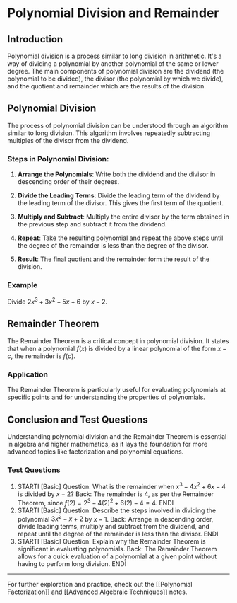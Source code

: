 # Polynomial Division and Remainder

## Introduction

Polynomial division is a process similar to long division in arithmetic. It's a way of dividing a polynomial by another polynomial of the same or lower degree. The main components of polynomial division are the dividend (the polynomial to be divided), the divisor (the polynomial by which we divide), and the quotient and remainder which are the results of the division.

## Polynomial Division

The process of polynomial division can be understood through an algorithm similar to long division. This algorithm involves repeatedly subtracting multiples of the divisor from the dividend.

### Steps in Polynomial Division:

1. **Arrange the Polynomials**: Write both the dividend and the divisor in descending order of their degrees.

2. **Divide the Leading Terms**: Divide the leading term of the dividend by the leading term of the divisor. This gives the first term of the quotient.

3. **Multiply and Subtract**: Multiply the entire divisor by the term obtained in the previous step and subtract it from the dividend.

4. **Repeat**: Take the resulting polynomial and repeat the above steps until the degree of the remainder is less than the degree of the divisor.

5. **Result**: The final quotient and the remainder form the result of the division.

### Example

Divide $2x^3 + 3x^2 - 5x + 6$ by $x - 2$.

## Remainder Theorem

The Remainder Theorem is a critical concept in polynomial division. It states that when a polynomial $f(x)$ is divided by a linear polynomial of the form $x - c$, the remainder is $f(c)$.

### Application

The Remainder Theorem is particularly useful for evaluating polynomials at specific points and for understanding the properties of polynomials.

## Conclusion and Test Questions

Understanding polynomial division and the Remainder Theorem is essential in algebra and higher mathematics, as it lays the foundation for more advanced topics like factorization and polynomial equations.

### Test Questions

1. STARTI [Basic] Question: What is the remainder when $x^3 - 4x^2 + 6x - 4$ is divided by $x - 2$? Back: The remainder is 4, as per the Remainder Theorem, since $f(2) = 2^3 - 4(2)^2 + 6(2) - 4 = 4$. ENDI
2. STARTI [Basic] Question: Describe the steps involved in dividing the polynomial $3x^2 - x + 2$ by $x - 1$. Back: Arrange in descending order, divide leading terms, multiply and subtract from the dividend, and repeat until the degree of the remainder is less than the divisor. ENDI
3. STARTI [Basic] Question: Explain why the Remainder Theorem is significant in evaluating polynomials. Back: The Remainder Theorem allows for a quick evaluation of a polynomial at a given point without having to perform long division. ENDI

---

For further exploration and practice, check out the [[Polynomial Factorization]] and [[Advanced Algebraic Techniques]] notes.